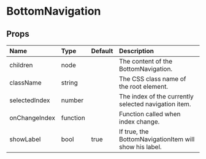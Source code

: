 BottomNavigation
=======



Props
-----


| Name | Type | Default | Description |
|:-----|:-----|:-----|:-----|
| children | node |  | The content of the BottomNavigation. |
| className | string |  | The CSS class name of the root element. |
| selectedIndex | number |  | The index of the currently selected navigation item. |
| onChangeIndex | function |  | Function called when index change. |
| showLabel | bool | true | If true, the BottomNavigationItem will show his label. |
